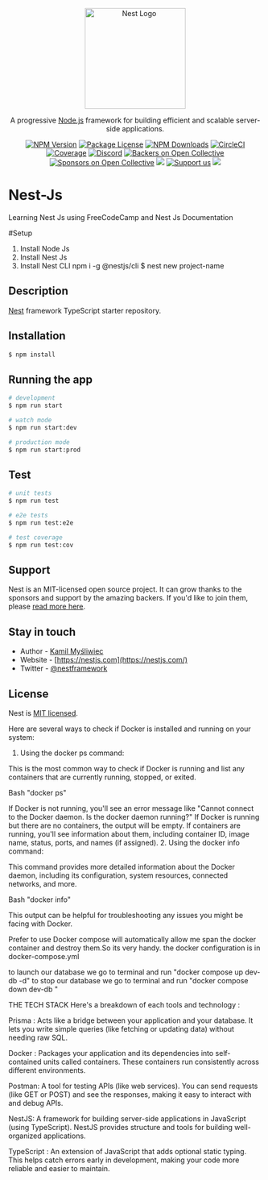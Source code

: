 <p align="center">
  <a href="http://nestjs.com/" target="blank"><img src="https://nestjs.com/img/logo-small.svg" width="200" alt="Nest Logo" /></a>
</p>

[circleci-image]: https://img.shields.io/circleci/build/github/nestjs/nest/master?token=abc123def456
[circleci-url]: https://circleci.com/gh/nestjs/nest

  <p align="center">A progressive <a href="http://nodejs.org" target="_blank">Node.js</a> framework for building efficient and scalable server-side applications.</p>
    <p align="center">
<a href="https://www.npmjs.com/~nestjscore" target="_blank"><img src="https://img.shields.io/npm/v/@nestjs/core.svg" alt="NPM Version" /></a>
<a href="https://www.npmjs.com/~nestjscore" target="_blank"><img src="https://img.shields.io/npm/l/@nestjs/core.svg" alt="Package License" /></a>
<a href="https://www.npmjs.com/~nestjscore" target="_blank"><img src="https://img.shields.io/npm/dm/@nestjs/common.svg" alt="NPM Downloads" /></a>
<a href="https://circleci.com/gh/nestjs/nest" target="_blank"><img src="https://img.shields.io/circleci/build/github/nestjs/nest/master" alt="CircleCI" /></a>
<a href="https://coveralls.io/github/nestjs/nest?branch=master" target="_blank"><img src="https://coveralls.io/repos/github/nestjs/nest/badge.svg?branch=master#9" alt="Coverage" /></a>
<a href="https://discord.gg/G7Qnnhy" target="_blank"><img src="https://img.shields.io/badge/discord-online-brightgreen.svg" alt="Discord"/></a>
<a href="https://opencollective.com/nest#backer" target="_blank"><img src="https://opencollective.com/nest/backers/badge.svg" alt="Backers on Open Collective" /></a>
<a href="https://opencollective.com/nest#sponsor" target="_blank"><img src="https://opencollective.com/nest/sponsors/badge.svg" alt="Sponsors on Open Collective" /></a>
  <a href="https://paypal.me/kamilmysliwiec" target="_blank"><img src="https://img.shields.io/badge/Donate-PayPal-ff3f59.svg"/></a>
    <a href="https://opencollective.com/nest#sponsor"  target="_blank"><img src="https://img.shields.io/badge/Support%20us-Open%20Collective-41B883.svg" alt="Support us"></a>
  <a href="https://twitter.com/nestframework" target="_blank"><img src="https://img.shields.io/twitter/follow/nestframework.svg?style=social&label=Follow"></a>
</p>
  <!--[![Backers on Open Collective](https://opencollective.com/nest/backers/badge.svg)](https://opencollective.com/nest#backer)
  [![Sponsors on Open Collective](https://opencollective.com/nest/sponsors/badge.svg)](https://opencollective.com/nest#sponsor)-->

# Nest-Js
Learning Nest Js using FreeCodeCamp and Nest Js Documentation

#Setup
1. Install Node Js
2. Install Nest Js
3. Install Nest CLI
npm i -g @nestjs/cli
$ nest new project-name

## Description

[Nest](https://github.com/nestjs/nest) framework TypeScript starter repository.

## Installation

```bash
$ npm install
```

## Running the app

```bash
# development
$ npm run start

# watch mode
$ npm run start:dev

# production mode
$ npm run start:prod
```

## Test

```bash
# unit tests
$ npm run test

# e2e tests
$ npm run test:e2e

# test coverage
$ npm run test:cov
```

## Support

Nest is an MIT-licensed open source project. It can grow thanks to the sponsors and support by the amazing backers. If you'd like to join them, please [read more here](https://docs.nestjs.com/support).

## Stay in touch

- Author - [Kamil Myśliwiec](https://kamilmysliwiec.com)
- Website - [https://nestjs.com](https://nestjs.com/)
- Twitter - [@nestframework](https://twitter.com/nestframework)

## License

Nest is [MIT licensed](LICENSE).


Here are several ways to check if Docker is installed and running on your system:

1. Using the docker ps command:

This is the most common way to check if Docker is running and list any containers that are currently running, stopped, or exited.

Bash
"docker ps"

If Docker is not running, you'll see an error message like "Cannot connect to the Docker daemon. Is the docker daemon running?"
If Docker is running but there are no containers, the output will be empty.
If containers are running, you'll see information about them, including container ID, image name, status, ports, and names (if assigned).
2. Using the docker info command:

This command provides more detailed information about the Docker daemon, including its configuration, system resources, connected networks, and more.

Bash
"docker info"

This output can be helpful for troubleshooting any issues you might be facing with Docker.

Prefer to use Docker compose will automatically allow me span the docker container and destroy them.So its very handy.
the docker configuration is in docker-compose.yml

to launch our database we go to terminal and run "docker compose up dev-db -d"
to stop our database we go to terminal and run "docker compose down dev-db "


THE TECH STACK
Here's a breakdown of each tools and technology :

Prisma : Acts like a bridge between your application and your database. It lets you write simple queries (like fetching or updating data) without needing raw SQL.

Docker : Packages your application and its dependencies into self-contained units called containers. These containers run consistently across different environments.

Postman: A tool for testing APIs (like web services). You can send requests (like GET or POST) and see the responses, making it easy to interact with and debug APIs.

NestJS: A framework for building server-side applications in JavaScript (using TypeScript). NestJS provides structure and tools for building well-organized applications.

TypeScript : An extension of JavaScript that adds optional static typing. This helps catch errors early in development, making your code more reliable and easier to maintain.